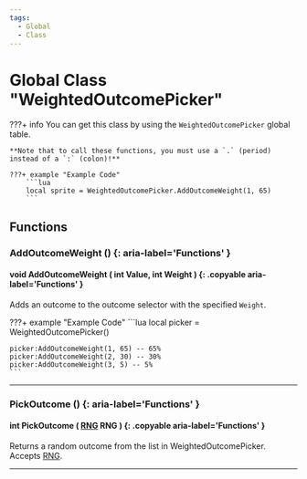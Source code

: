 ```yaml
---
tags:
  - Global
  - Class
---
```

# Global Class "WeightedOutcomePicker"

???+ info
    You can get this class by using the `WeightedOutcomePicker` global table.

    **Note that to call these functions, you must use a `.` (period) instead of a `:` (colon)!**
    
    ???+ example "Example Code"
        ```lua
        local sprite = WeightedOutcomePicker.AddOutcomeWeight(1, 65)
        ```
    
## Functions

### AddOutcomeWeight () {: aria-label='Functions' }
#### void AddOutcomeWeight ( int Value, int Weight ) {: .copyable aria-label='Functions' }
Adds an outcome to the outcome selector with the specified `Weight`.

???+ example "Example Code"
    ```lua
    local picker = WeightedOutcomePicker()

    picker:AddOutcomeWeight(1, 65) -- 65%
    picker:AddOutcomeWeight(2, 30) -- 30%
    picker:AddOutcomeWeight(3, 5) -- 5%
    ```

___

### PickOutcome () {: aria-label='Functions' }
#### int PickOutcome ( [RNG](https://wofsauge.github.io/IsaacDocs/rep/RNG.html) RNG ) {: .copyable aria-label='Functions' }
Returns a random outcome from the list in WeightedOutcomePicker. Accepts [RNG](https://wofsauge.github.io/IsaacDocs/rep/RNG.html).

___